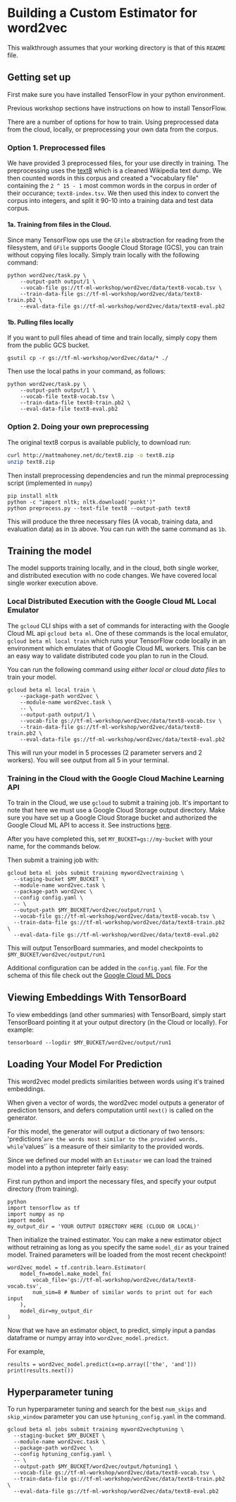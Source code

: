 # Building a Custom Estimator for word2vec

This walkthrough assumes that your working directory is that of this `README` file.

## Getting set up

First make sure you have installed TensorFlow in your python environment.

Previous workshop sections have instructions on how to install TensorFlow.

There are a number of options for how to train. Using preprocessed data from the cloud, locally, or preprocessing your own data from the corpus.


### Option 1. Preprocessed files

We have provided 3 preprocessed files, for your use directly in training. The preprocessing uses the [text8](http://mattmahoney.net/dc/textdata) which is a cleaned Wikipedia text dump. We then counted words in this corpus and created a "vocabulary file" containing the `2 ^ 15 - 1` most common words in the corpus in order of their occurance; `text8-index.tsv`. We then used this index to convert the corpus into integers, and split it 90-10 into a training data and test data corpus.

#### 1a. Training from files in the Cloud.

Since many TensorFlow ops use the `GFile` abstraction for reading from the filesystem, and `GFile` supports Google Cloud Storage (GCS), you can train without copying files locally. Simply train locally with the following command:

```
python word2vec/task.py \
    --output-path output/1 \
    --vocab-file gs://tf-ml-workshop/word2vec/data/text8-vocab.tsv \
    --train-data-file gs://tf-ml-workshop/word2vec/data/text8-train.pb2 \
    --eval-data-file gs://tf-ml-workshop/word2vec/data/text8-eval.pb2
```

#### 1b. Pulling files locally

If you want to pull files ahead of time and train locally, simply copy them from the public GCS bucket.

```
gsutil cp -r gs://tf-ml-workshop/word2vec/data/* ./
```

Then use the local paths in your command, as follows:

```
python word2vec/task.py \
    --output-path output/1 \
    --vocab-file text8-vocab.tsv \
    --train-data-file text8-train.pb2 \
    --eval-data-file text8-eval.pb2
```


### Option 2. Doing your own preprocessing

The original text8 corpus is available publicly, to download run:

```sh
curl http://mattmahoney.net/dc/text8.zip -o text8.zip
unzip text8.zip
```

Then install preprocessing dependencies and run the minmal preprocessing script (implemented in `numpy`)

```
pip install nltk
python -c "import nltk; nltk.download('punkt')"
python preprocess.py --text-file text8 --output-path text8
```

This will produce the three necessary files (A vocab, training data, and evaluation data) as in `1b` above. You can run with the same command as `1b`.

## Training the model

The model supports training locally, and in the cloud, both single worker, and distributed execution with no code changes. We have covered local single worker execution above.

### Local Distributed Execution with the Google Cloud ML Local Emulator

The `gcloud` CLI ships with a set of commands for interacting with the Google Cloud ML api `gcloud beta ml`. One of these commands is the local emulator, `gcloud beta ml local train` which runs your TensorFlow code locally in an environment which emulates that of Google Cloud ML workers. This can be an easy way to validate distributed code you plan to run in the Cloud.

You can run the following command *using either local or cloud data files* to train your model.

```
gcloud beta ml local train \
    --package-path word2vec \
    --module-name word2vec.task \
    -- \
    --output-path output/1 \
    --vocab-file gs://tf-ml-workshop/word2vec/data/text8-vocab.tsv \
    --train-data-file gs://tf-ml-workshop/word2vec/data/text8-train.pb2 \
    --eval-data-file gs://tf-ml-workshop/word2vec/data/text8-eval.pb2
```

This will run your model in 5 processes (2 parameter servers and 2 workers). You will see output from all 5 in your terminal.

### Training in the Cloud with the Google Cloud Machine Learning API

To train in the Cloud, we use `gcloud` to submit a training job. It's important to note that here we must use a Google Cloud Storage output directory. Make sure you have set up a Google Cloud Storage bucket and authorized the Google Cloud ML API to access it. See instructions [here](../../INSTALL.md#project-and-cloud-ml-setup).

After you have completed this, set `MY_BUCKET=gs://my-bucket` with your name, for the commands below.

Then submit a training job with:

```
gcloud beta ml jobs submit training myword2vectraining \
  --staging-bucket $MY_BUCKET \
  --module-name word2vec.task \
  --package-path word2vec \
  --config config.yaml \
  -- \
  --output-path $MY_BUCKET/word2vec/output/run1 \
  --vocab-file gs://tf-ml-workshop/word2vec/data/text8-vocab.tsv \
  --train-data-file gs://tf-ml-workshop/word2vec/data/text8-train.pb2 \
  --eval-data-file gs://tf-ml-workshop/word2vec/data/text8-eval.pb2
```

This will output TensorBoard summaries, and model checkpoints to `$MY_BUCKET/word2vec/output/run1`

Additional configuration can be added in the `config.yaml` file. For the schema of this file check out the [Google Cloud ML Docs](https://cloud.google.com/ml/reference/configuration-data-structures#yaml_configuration_file)

## Viewing Embeddings With TensorBoard

To view embeddings (and other summaries) with TensorBoard, simply start TensorBoard pointing it at your output directory (in the Cloud or locally). For example:

```
tensorboard --logdir $MY_BUCKET/word2vec/output/run1
```

## Loading Your Model For Prediction

This word2vec model predicts similarities between words using it's trained embeddings.

When given a vector of words, the word2vec model outputs a generator of prediction tensors, and defers computation until `next()` is called on the generator.

For this model, the generator will output a dictionary of two tensors: 'predictions'` are the words most similar to the provided words, while `'values'` is a measure of their similarity to the provided words.

Since we defined our model with an `Estimator` we can load the trained model into a python intepreter fairly easy:

First run python and import the necessary files, and specify your output directory (from training).
```
python
import tensorflow as tf
import numpy as np
import model
my_output_dir = 'YOUR OUTPUT DIRECTORY HERE (CLOUD OR LOCAL)'
```

Then initialize the trained estimator. You can make a new estimator object without retraining as long as you specify the same `model_dir` as your trained model. Trained parameters will be loaded from the most recent checkpoint!

```
word2vec_model = tf.contrib.learn.Estimator(
    model_fn=model.make_model_fn(
        vocab_file='gs://tf-ml-workshop/word2vec/data/text8-vocab.tsv',
        num_sim=8 # Number of similar words to print out for each input
    ),
    model_dir=my_output_dir
)
```

Now that we have an estimator object, to predict, simply input a pandas dataframe or numpy array into `word2vec_model.predict`.

For example,
```
results = word2vec_model.predict(x=np.array(['the', 'and']))
print(results.next())
```

## Hyperparameter tuning

To run hyperparameter tuning and search for the best `num_skips` and `skip_window` parameter you can use `hptuning_config.yaml` in the command.

```
gcloud beta ml jobs submit training myword2vechptuning \
  --staging-bucket $MY_BUCKET \
  --module-name word2vec.task \
  --package-path word2vec \
  --config hptuning_config.yaml \
  -- \
  --output-path $MY_BUCKET/word2vec/output/hptuning1 \
  --vocab-file gs://tf-ml-workshop/word2vec/data/text8-vocab.tsv \
  --train-data-file gs://tf-ml-workshop/word2vec/data/text8-train.pb2 \
  --eval-data-file gs://tf-ml-workshop/word2vec/data/text8-eval.pb2
```
